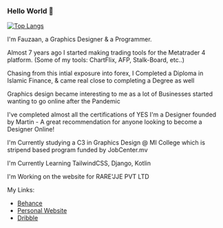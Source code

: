### Hello World 👋

[![Top Langs](https://github-readme-stats.vercel.app/api/top-langs/?username=fauzaanu&layout=compact)](https://youtu.be/oHg5SJYRHA0)


I'm Fauzaan, a Graphics Designer & a Programmer.

Almost 7 years ago I started making trading tools for the Metatrader 4 platform. (Some of my tools: ChartFlix, AFP, Stalk-Board, etc..)

Chasing from this intial exposure into forex, I Completed a Diploma in Islamic Finance, & came real close to completing a Degree as well

Graphics design became interesting to me as a lot of Businesses started wanting to go online after the Pandemic

I've completed almost all the certifications of YES I'm a Designer founded by Martin - A great recommendation for anyone looking to become a Designer Online!

I'm Currently studying a C3 in Graphics Design @ MI College which is stripend based program funded by JobCenter.mv

I'm Currently Learning TailwindCSS, Django, Kotlin

I'm Working on the website for RARE'JJE PVT LTD

My Links:
- [Behance](https://www.behance.net/fauzaanu)
- [Personal Website](https://www.fauzaanu.com)
- [Dribble](https://dribbble.com/fauzaanu)
